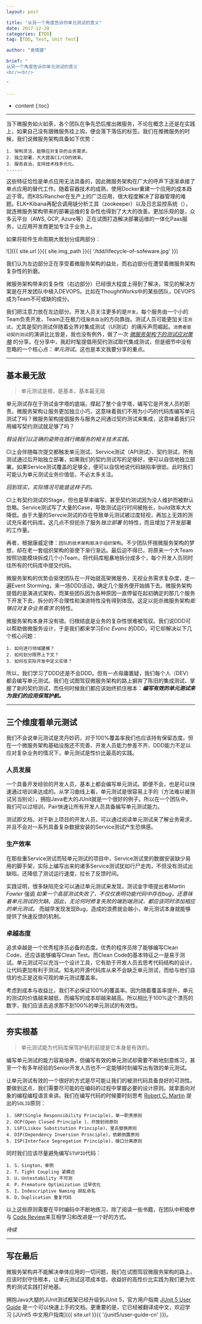 ```yaml
---
layout: post

title: "从另一个角度告诉你单元测试的意义"
date: 2017-12-20
categories: [TDD]
tag: [TDD, Test, Unit Test]

author: "袁慎建"

brief: "
从另一个角度告诉你单元测试的意义
<br/><br/>

"

---
```


* content
{:toc}

---

当下微服务如火如荼，各个团队在争先恐后推出微服务，不论在概念上还是在实践上，如果自己没有跟微服务挂上钩，便会落下落伍的标签。我们在推微服务的时候，我们说微服务架构具备如下优势：

```
1. 架构灵活，能够应对复杂的业务需求。
2. 独立部署，大大提高CI/CD的效率。
3. 服务自治，支持技术栈多元化。
......
```

这些特征恰恰是单点应用无法具备的，因此微服务架构在广大的呼声下逐渐承接了单点应用的替代工作。随着容器技术的成熟，使用Docker重建一个应用的成本趋近于零。而K8S/Rancher在生产上的广泛应用，很大程度解决了容器管理的难题。ELK+Kibana再配合调用链分析工具（zookeeper）以及日志监控系统（），就连微服务架构带来的部署运维的复杂性也得到了大大的改善。更加乐观的是，众多云平台（AWS, GCP, Azure等）正在试图打造解决部署运维的一体化Paas服务，让应用开发商更加专注于业务上。

如果将软件生命周期大致划分成两部分：

![]({{ site.url }}{{ site.img_path }}{{ '/tdd/lifecycle-of-sofeware.jpg' }})

我们认为左边部分正在享受着微服务架构的益处，而右边部分在遭受着微服务架构复杂性的折磨。

微服务架构带来的复杂性（右边部分）已经很大程度上得到了解决，常见的解决方案是在开发团队中植入DEVOPS。比如在ThoughtWorks中的某些团队，DEVOPS成为Team不可或缺的成分。

我们把注意力放在左边部分。开发人员关注更多的是`开发`，每个服务由一个小的Team负责开发，Team正在极力往`服务自治`的方向靠拢。测试人员可能更加关注`测试`，尤其是契约测试伴随着业界对集成测试（UI测试）的痛斥声而崛起。`消费者驱动契约测试`的演讲比比皆是，我也没有例外，做了一次 [*微服务架构下的测试应对策略*]() 的分享。在分享中，我赶时髦提倡用契约测试取代集成测试，但是细节中没有忽略的一个核心点：*单元测试*。这也是本文我要分享的重点。

---

## 基本最无敌

>单元测试是根，是基本，基本最无敌

单元测试存在于测试金字塔的底端，撑起了整个金字塔，编写它是开发人员的职责。微服务架构让服务更加独立小巧，这意味着我们不用为小巧的代码库编写单元测试了吗？微服务架构提倡服务与服务之间通过契约测试来集成，这意味着我们只用编写契约测试就足够了吗？

*假设我们以正确的姿势在践行微服务的相关技术实践。*

CI上会伴随每次提交都触发单元测试、Service测试（API测试）、契约测试，所有测试通过后开始独立部署，如果我们的契约测试写的足够好，便可以自信地独立部署。如果Service测试覆盖的足够全，便可以自信地说代码缺陷率很低。此时我们可能认为单元测试业务价值低，不必太多关注。

*回到现实，实际情况可能是这样子的。*

CI上有契约测试的Stage，但也是草率编写，甚至契约测试因为没人维护而被默认忽略。Service测试写了大量的Case，导致测试运行时间被拖长，build效率大大降低。由于大量的Servcie测试的存在导致单元测试被过度轻视，再加上无效的测试充斥着代码库。这几点不但扼杀了服务*独立部署* 的特性，而且增加了开发部署的工作量。

再者，根据康威定律：`团队的技术架构取决于组织架构`。不少团队怀揣微服务架构的梦想，却在老一套组织架构的驱使下渐行渐远。最后迫不得已，将原来一个大Team按照功能模块拆成几个小Team，将代码库粗暴地拆分成多个，每个开发人员同时往所有的代码库中提交代码。

微服务架构的优势会驱使团队在一开始就高架微服务，无视业务需求复杂度，走一遍Event Storming，来一场DDD活动，确定几个服务便开始搞下去。微服务架构提倡的是演进式架构，而某些团队因为各种原因一直停留在起初确定的那几个服务下开发下去，拆分的不合理性和演进特性没有得到体现。这足以扼杀微服务架构*能够应对复杂业务需求* 的特性。


微服务架构本身并没有错。归根结底是业务的复杂性很难被驾驭。我们说DDD可以帮助做微服务设计，于是我们都来学习*Eric Evans* 的DDD，可它却解决以下几个核心问题：

```
1. 如何进行领域建模？
2. 如何划分限界上下文？
3. 如何在实际开发中定义实体？
```

所以，我们学习了DDD还是不会DDD。但有一点毋庸置疑，我们每个人（DEV）都会编写单元测试。我们在试图驾驭微服务架构的路上摒弃了陈旧的集成测试、掌握了新的契约测试，而任何时候我们都应该始终抓住根本：***编写有效的单元测试来为我们的应用保驾护航。***

---

## 三个维度看单元测试
我们不会说单元测试是灵丹妙药，对于100%覆盖率我们也应该持有保留态度。但在一个微服务架构基础设施还不完善、开发人员能力参差不齐、DDD能力不足以应对复杂业务的情况下，单元测试是性价比最高的实践。

### 人员发展
一个具备开发经验的开发人员，基本上都会编写单元测试。即便不会，也是可以快速通过培训来达成的。从学习曲线上看，单元测试是很容易上手的（方法难以被测试另当别论），拥抱Java老大的JUnit就是一个很好的例子。所以在一个团队中，我们可以过培训，Pair快速让所有开发人员具备编写单元测试能力。

测试即文档，对于新上项目的开发人员，可以通过阅读单元测试来了解业务需求，并且不会对一系列具备复杂数据安装的Service测试产生恐惧感。


### 生产效率
在那些重Service测试而轻单元测试的项目中，Service测试里的数据安装缺少易用的脚手架，实际上编写出来的诸多Service测试犹如行尸走肉，不但没有测试出缺陷，还降低了测试运行速度，拉长了反馈时间。

实践证明，很多缺陷完全可以通过单元测试来发现，测试金字塔提出者*Martin Fowler* 强调 *如果一个高层测试失败了，不仅仅表明功能代码中存在bug，还意味着单元测试的欠缺。因此，无论何时修复失败的端到端测试，都应该同时添加相应的单元测试。* 而越早发现发现Bug，造成的浪费就会越小，单元测试本身就能够提供了快速反馈的机制。


### 卓越态度
追求卓越是一个优秀程序员必备的态度。优秀的程序员除了能够编写Clean Code，还应该能够编写Clean Test。而Clean Code的基本特征之一是易于测试。单元测试可以充当一个设计工具，它有助于开发人员去思考代码结构的设计，让代码更加有利于测试。知名的开源代码库从来不会缺乏单元测试，而给与他们自信的也正是这些可观的单元测试覆盖率。

考虑到成本与收益比，我们不必保证100%的覆盖率。因为随着覆盖率提升，单元的测试的价值越来越低，而编写的成本却越来越高。所以相比于100%这个漂亮的数字，我们应该去追求那不到100%的单元测试的有效性。

---

## 夯实根基
>单元测试能为代码库保驾护航的前提是它本身是有效的。

编写单元测试的能力容易培养，但编写有效的单元测试却需要不断地刻意练习，甚至一个有多年经验的Senior开发人员也不一定能够时刻编写出有效的单元测试。

让单元测试有效的一个很好的方式是尽可能让我们的被测代码具备良好的可测性。要做到这点，我们需要尽可能的在编码的过程中掌握必要的设计原则。就拿面向对象的编程编程语言来讲。我们在编写代码的时候要时刻思考 [Robert C. Martin]() 提出的`SOLID`原则：

```
1. SRP(Single Responsibility Principle)，单一职责原则
2. OCP(Open Closed Principle )，开放封闭原则
3. LSP(Liskov Substitution Principle)，里氏替换原则
4. DIP(Dependency Inversion Principle)，依赖倒置原则
5. ISP(Interface Segregation Principle)，接口分离原则
```

同时我们应该尽量避免编写`STUPID`代码：

```
1. S，Sington，单例
2. T，Tight Coupling 紧耦合
3. U，Untestability 不可测
4. P，Premature Optimization 过早优化
5. I，Indescriptive Naming 胡乱命名
6. D，Duplication 重复代码
```

以上这些原则需要在平时编码中不断地练习，除了阅读一些书籍，在团队中积极参与 [Code Review]()来互相学习和改进是一个好的方式。

*待续*


---


## 写在最后
微服务架构并不能解决单体应用的一切问题，我们在试图驾驭微服务架构的路上，应该时刻守住根本，让单元测试这项成本低、收益好的高性价比实践为我们更为优秀的测试实践打好地基。

拥抱Java大腿的JUnit测试框架已经升级到JUnit 5，官方用户指南 [JUnit 5 User Guide](http://junit.org/junit5/docs/current/user-guide/) 是一个可以快速上手的文档。更重要的是，它已经被翻译成中文，欢迎学习 [JUnit5 中文用户指南]({{ site.url }}{{ '/junit5/user-guide-cn' }})。







